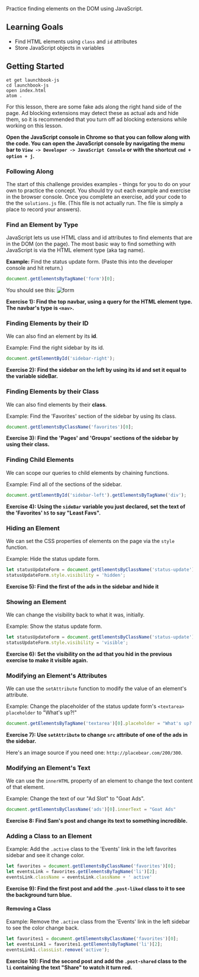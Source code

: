 Practice finding elements on the DOM using JavaScript.

## Learning Goals

* Find HTML elements using `class` and `id` attributes
* Store JavaScript objects in variables


## Getting Started

```no-highlight
et get launchbook-js
cd launchbook-js
open index.html
atom .
```

For this lesson, there are some fake ads along the right hand side of the page. Ad blocking extensions may detect these as actual ads and hide them, so it is recommended that you turn off ad blocking extensions while working on this lesson.

**Open the JavaScript console in Chrome so that you can follow along with the code. You can open the JavaScript console by navigating the menu bar to `View -> Developer -> JavaScript Console` or with the shortcut `cmd + option + j`.**

### Following Along

The start of this challenge provides examples - things for you to do on your own to practice the concept. You should try out each example and exercise in the browser console. Once you complete an exercise, add your code to the the `solutions.js` file. (This file is not actually run. The file is simply a place to record your answers).

### Find an Element by Type

JavaScript lets us use HTML class and id attributes to find elements that are in the DOM (on the page). The most basic way to find something with JavaScript is via the HTML element type (aka tag name).

**Example:** Find the status update form. (Paste this into the developer console and hit return.)

```javascript
document.getElementsByTagName('form')[0];
```

You should see this:
![form](https://s3.amazonaws.com/horizon-production/images/launchbook-js-1.png)

**Exercise 1): Find the top navbar, using a query for the HTML element type. The navbar's type is `<nav>`.**

### Finding Elements by their ID

We can also find an element by its **id**.

Example: Find the right sidebar by its id.

```javascript
document.getElementById('sidebar-right');
```

**Exercise 2): Find the sidebar on the left by using its id and set it equal to the variable sideBar.**

### Finding Elements by their Class

We can also find elements by their **class**.

Example: Find the 'Favorites' section of the sidebar by using its class.

```javascript
document.getElementsByClassName('favorites')[0];
```

**Exercise 3): Find the 'Pages' and 'Groups' sections of the sidebar by using their class.**

### Finding Child Elements

We can scope our queries to child elements by chaining functions.

Example: Find all of the sections of the sidebar.

```javascript
document.getElementById('sidebar-left').getElementsByTagName('div');
```

**Exercise 4): Using the `sideBar` variable you just declared, set the text of the 'Favorites' `h5` to say "Least Favs".**

### Hiding an Element

We can set the CSS properties of elements on the page via the `style` function.

Example: Hide the status update form.

```javascript
let statusUpdateForm = document.getElementsByClassName('status-update')[0];
statusUpdateForm.style.visibility = 'hidden';
```

**Exercise 5): Find the first of the ads in the sidebar and hide it**

### Showing an Element

We can change the visibility back to what it was, initially.

Example: Show the status update form.

```javascript
let statusUpdateForm = document.getElementsByClassName('status-update')[0];
statusUpdateForm.style.visibility = 'visible';
```

**Exercise 6): Set the visibility on the ad that you hid in the previous exercise to make it visible again.**

### Modifying an Element's Attributes

We can use the `setAttribute` function to modify the value of an element's attribute.

Example: Change the placeholder of the status update form's `<textarea>` `placeholder` to "What's up?!"

```javascript
document.getElementsByTagName('textarea')[0].placeholder = "What's up?!"
```

**Exercise 7): Use `setAttribute` to change `src` attribute of one of the ads in the sidebar.**

Here's an image source if you need one: `http://placebear.com/200/300`.

### Modifying an Element's Text

We can use the `innerHTML` property of an element to change the text content of that element.

Example: Change the text of our "Ad Slot" to "Goat Ads".

```javascript
document.getElementsByClassName('ads')[0].innerText = "Goat Ads"
```

**Exercise 8: Find Sam's post and change its text to something incredible.**

### Adding a Class to an Element

Example: Add the `.active` class to the 'Events' link in the left favorites sidebar and see it change color.

```javascript
let favorites = document.getElementsByClassName('favorites')[0];
let eventsLink = favorites.getElementsByTagName('li')[2];
eventsLink.className = eventsLink.className + ' active'
```

**Exercise 9): Find the first post and add the `.post-liked` class to it to see the background turn blue.**

#### Removing a Class

Example: Remove the `.active` class from the 'Events' link in the left
sidebar to see the color change back.

```javascript
let favorites1 = document.getElementsByClassName('favorites')[0];
let eventsLink1 = favorites1.getElementsByTagName('li')[2];
eventsLink1.classList.remove('active');
```

**Exercise 10): Find the second post and add the `.post-shared` class to the `li` containing the text "Share" to watch it turn red.**
